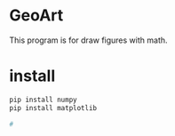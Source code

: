 # GeoArt
This program is for draw figures with math.

# install
``` python
pip install numpy
pip install matplotlib

#